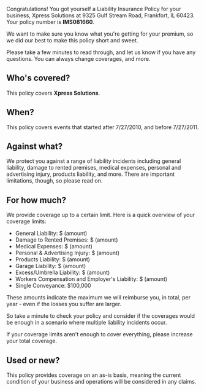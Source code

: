 Congratulations! You got yourself a Liability Insurance Policy for your business, Xpress Solutions at 9325 Gulf Stream Road, Frankfort, IL 60423. Your policy number is **IMS081660**.

We want to make sure you know what you're getting for your premium, so we did our best to make this policy short and sweet.

Please take a few minutes to read through, and let us know if you have any questions. You can always change coverages, and more.

## Who's covered?
This policy covers **Xpress Solutions**.

## When?
This policy covers events that started after 7/27/2010, and before 7/27/2011.

## Against what?
We protect you against a range of liability incidents including general liability, damage to rented premises, medical expenses, personal and advertising injury, products liability, and more. There are important limitations, though, so please read on.

## For how much?
We provide coverage up to a certain limit. Here is a quick overview of your coverage limits:

- General Liability: $ (amount)
- Damage to Rented Premises: $ (amount)
- Medical Expenses: $ (amount)
- Personal & Advertising Injury: $ (amount)
- Products Liability: $ (amount)
- Garage Liability: $ (amount)
- Excess/Umbrella Liability: $ (amount)
- Workers Compensation and Employer's Liability: $ (amount)
- Single Conveyance: $100,000

These amounts indicate the maximum we will reimburse you, in total, per year - even if the losses you suffer are larger.

So take a minute to check your policy and consider if the coverages would be enough in a scenario where multiple liability incidents occur.

If your coverage limits aren't enough to cover everything, please increase your total coverage.

## Used or new?
This policy provides coverage on an as-is basis, meaning the current condition of your business and operations will be considered in any claims.